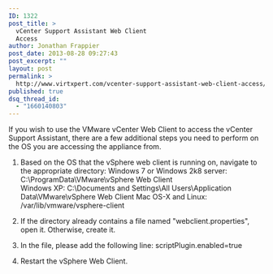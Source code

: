 ```yaml
---
ID: 1322
post_title: >
  vCenter Support Assistant Web Client
  Access
author: Jonathan Frappier
post_date: 2013-08-28 09:27:43
post_excerpt: ""
layout: post
permalink: >
  http://www.virtxpert.com/vcenter-support-assistant-web-client-access/
published: true
dsq_thread_id:
  - "1660140803"
---
```

If you wish to use the VMware vCenter Web Client to access the vCenter Support Assistant, there are a few additional steps you need to perform on the OS you are accessing the appliance from.

1. Based on the OS that the vSphere web client is running on, navigate to the appropriate directory:
Windows 7 or Windows 2k8 server: C:\ProgramData\VMware\vSphere Web Client\
Windows XP: C:\Documents and Settings\All Users\Application Data\VMware\vSphere Web Client
Mac OS-X and Linux: /var/lib/vmware/vsphere-client

2. If the directory already contains a file named "webclient.properties", open it. Otherwise, create it.

3. In the file, please add the following line:
scriptPlugin.enabled=true

4. Restart the vSphere Web Client.